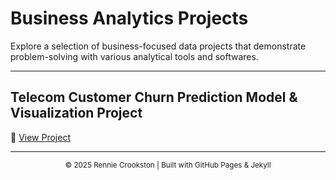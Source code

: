 # Business Analytics Projects

Explore a selection of business-focused data projects that demonstrate problem-solving with various analytical tools and softwares.

---

## Telecom Customer Churn Prediction Model & Visualization Project

🔗 [View Project](../projects/business/project-1-sales-analysis/)


---

<p align="center">
  <small>© 2025 Rennie Crookston | Built with GitHub Pages & Jekyll</small>
</p>
